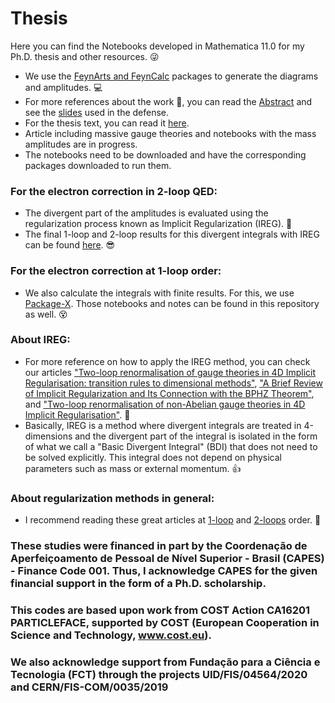 # Thesis

Here you can find the Notebooks developed in Mathematica 11.0 for my Ph.D. thesis and other resources. :stuck_out_tongue_winking_eye:

- We use the [FeynArts and FeynCalc](https://feyncalc.github.io) packages to generate the diagrams and amplitudes. :computer:
- For more references about the work :bookmark_tabs:, you can read the [Abstract](https://github.com/CarolinaPerdomo/Thesis/blob/20a39403768529fee19db489173bd88e4d053dca/Abstract.pdf) and see the [slides](https://github.com/CarolinaPerdomo/Thesis/blob/20a39403768529fee19db489173bd88e4d053dca/thesis_Carolina_slides.pdf) used in the defense.
- For the thesis text, you can read it [here](https://github.com/CarolinaPerdomo/Thesis/blob/259eead77652244e83723693e21694e681d4a002/Final_Version_with_Corrections_4.pdf).
- Article including massive gauge theories and notebooks with the mass amplitudes are in progress.
- The notebooks need to be downloaded and have the corresponding packages downloaded to run them.

###  For the electron correction in 2-loop QED:

- The divergent part of the amplitudes is evaluated using the regularization process known as Implicit Regularization (IREG). :hammer:
- The final 1-loop and 2-loop results for this divergent integrals with IREG can be found [here](https://github.com/CarolinaPerdomo/Thesis/blob/20a39403768529fee19db489173bd88e4d053dca/Integrals_Results.pdf). :sunglasses:

### For the electron correction at 1-loop order:

- We also calculate the integrals with finite results. For this, we use [Package-X](https://www.sciencedirect.com/science/article/abs/pii/S0010465517301297?via%3Dihub). Those notebooks and notes can be found in this repository as well. :dizzy_face:

###  About IREG:
- For more reference on how to apply the IREG method, you can check our articles ["Two-loop renormalisation of gauge theories in 4D Implicit Regularisation: transition rules to dimensional methods"](https://link.springer.com/article/10.1140/epjc/s10052-021-09259-6), ["A Brief Review of Implicit Regularization and Its Connection with the BPHZ Theorem"](https://www.mdpi.com/2073-8994/13/6/956), and ["Two-loop renormalisation of non-Abelian gauge theories in 4D Implicit Regularisation"](https://pos.sissa.it/398/725). :muscle:
- Basically, IREG is a method where divergent integrals are treated in 4-dimensions and the divergent part of the integral is isolated in the form of what we call a "Basic Divergent Integral" (BDI) that does not need to be solved explicitly. This integral does not depend on physical parameters such as mass or external momentum. :+1:

### About regularization methods in general:
- I recommend reading these great articles at [1-loop](https://link.springer.com/article/10.1140/epjc/s10052-017-5023-2) and [2-loops](https://link.springer.com/article/10.1140/epjc/s10052-021-08996-y) order. :bookmark_tabs:

### These studies were financed in part by the Coordenação de Aperfeiçoamento de Pessoal de Nível Superior - Brasil (CAPES) - Finance Code 001. Thus, I acknowledge CAPES for the given financial support in the form of a Ph.D. scholarship.
### This codes are based upon work from COST Action CA16201 PARTICLEFACE, supported by COST (European Cooperation in Science and Technology, www.cost.eu).
### We also acknowledge support from Fundação para a Ciência e Tecnologia (FCT) through the projects UID/FIS/04564/2020 and CERN/FIS-COM/0035/2019
